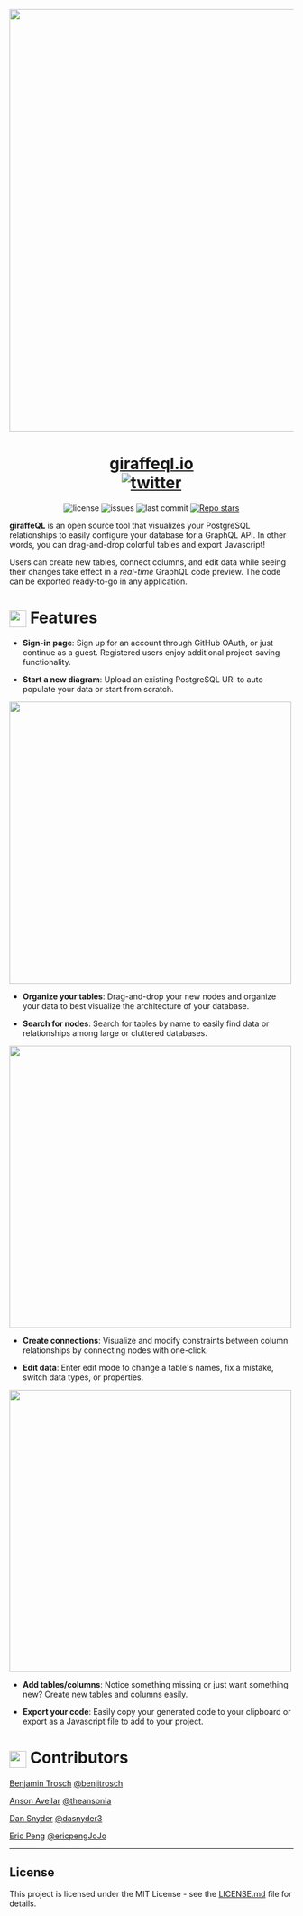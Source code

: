 <p align="center">
    <img width="750" src="./public/logo.svg">
</p>

<h1 align="center">
<a href='https://www.giraffeql.io'>giraffeql.io</a>
<br/>
<a href='https://twitter.com/intent/follow?screen_name=giraffeQL'><img alt="twitter" src="https://img.shields.io/twitter/follow/giraffeQL?label=%40giraffeQL&logoColor=%2357d3af&style=social"></a></h1>
</h1>

<p align="center">
  <img alt="license" src="https://img.shields.io/github/license/oslabs-beta/giraffeQL?color=%2357d3af">
  <img alt="issues" src="https://img.shields.io/github/issues-raw/oslabs-beta/giraffeQL?color=yellow">
  <img alt="last commit" src="https://img.shields.io/github/last-commit/oslabs-beta/giraffeQL?color=%2357d3af">
  <a href='https://github.com/oslabs-beta/giraffeQL/stargazers'><img alt="Repo stars" src="https://img.shields.io/github/stars/oslabs-beta/giraffeQL?logoColor=%2334495e&style=social"></a>
</p>

**giraffeQL** is an open source tool that visualizes your PostgreSQL relationships to easily configure your database for a GraphQL API. In other words, you can drag-and-drop colorful tables and export Javascript!

Users can create new tables, connect columns, and edit data while seeing their changes take effect in a _real-time_ GraphQL code preview. The code can be exported ready-to-go in any application.

# <image width=30 align="center" src="./public/readme-logo.svg"> **Features**

- **Sign-in page**: Sign up for an account through GitHub OAuth, or just continue as a guest. Registered users enjoy additional project-saving functionality.

- **Start a new diagram**: Upload an existing PostgreSQL URI to auto-populate your data or start from scratch.
<img width="500" src="./public/readme/visualize_tables.gif">

- **Organize your tables**: Drag-and-drop your new nodes and organize your data to best visualize the architecture of your database.

- **Search for nodes**: Search for tables by name to easily find data or relationships among large or cluttered databases.
<img width="500" src="./public/readme/search_table.gif">

- **Create connections**: Visualize and modify constraints between column relationships by connecting nodes with one-click.

- **Edit data**: Enter edit mode to change a table's names, fix a mistake, switch data types, or properties.
<img width="500" src="./public/readme/live_edit.gif">

- **Add tables/columns**: Notice something missing or just want something new? Create new tables and columns easily.

- **Export your code**: Easily copy your generated code to your clipboard or export as a Javascript file to add to your project.

# <image width=30 align="center" src="./public/readme-logo.svg"> **Contributors**

[Benjamin Trosch](https://www.linkedin.com/in/benjitrosch/) [@benjitrosch](https://github.com/benjitrosch)

[Anson Avellar](https://www.linkedin.com/in/ansonavellar/) [@theansonia](https://github.com/theansonia)

[Dan Snyder](https://www.linkedin.com/in/daniel-snyder-77aa4bbb/) [@dasnyder3](https://github.com/dasnyder3)

[Eric Peng](https://www.linkedin.com/in/eric-peng-40b37b13b/) [@ericpengJoJo](https://github.com/ericpengJoJo)

___

## License

This project is licensed under the MIT License - see the [LICENSE.md](https://github.com/oslabs-beta/giraffeQL/blob/main/LICENSE) file for details.
